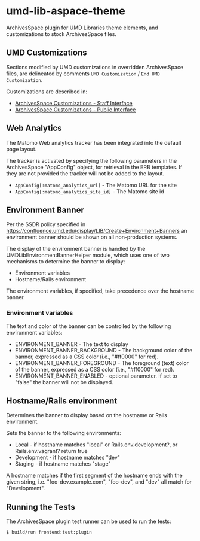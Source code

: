 # umd-lib-aspace-theme

ArchivesSpace plugin for UMD Libraries theme elements, and customizations to
stock ArchivesSpace files.

## UMD Customizations

Sections modified by UMD customizations in overridden ArchivesSpace files, are
delineated by comments `UMD Customization` / `End UMD Customization`.

Customizations are described in:

* [ArchivesSpace Customizations - Staff Interface](docs/StaffInterfaceCustomizations.md)
* [ArchivesSpace Customizations - Public Interface](docs/PublicInterfaceCustomizations.md)

## Web Analytics

The Matomo Web analytics tracker has been integrated into the default page
layout.

The tracker is activated by specifying the following parameters in the
ArchivesSpace "AppConfig" object, for retrieval in the ERB templates.
If they are not provided the tracker will not be added to the layout.

* `AppConfig[:matomo_analytics_url]` - The Matomo URL for the site
* `AppConfig[:matomo_analytics_site_id]` - The Matomo site id

## Environment Banner

Per the SSDR policy specified in <https://confluence.umd.edu/display/LIB/Create+Environment+Banners>
an environment banner should be shown on all non-production systems.

The display of the environment banner is handled by the
UMDLibEnvironmentBannerHelper module, which uses one of two mechanisms to
determine the banner to display:

* Environment variables
* Hostname/Rails environment

The environment variables, if specified, take precedence over the hostname
banner.

### Environment variables

The text and color of the banner can be controlled by the following environment
variables:

* ENVIRONMENT_BANNER - The text to display
* ENVIRONMENT_BANNER_BACKGROUND - The background color of the banner, expressed
as a CSS color (i.e., "#ff0000" for red).
* ENVIRONMENT_BANNER_FOREGROUND - The foreground (text) color of the banner,
expressed as a CSS color (i.e., "#ff0000" for red).
* ENVIRONMENT_BANNER_ENABLED - optional parameter. If set to "false" the banner
will not be displayed.

## Hostname/Rails environment

Determines the banner to display based on the hostname or Rails environment.

Sets the banner to the following environments:

* Local - if hostname matches "local" or Rails.env.development?, or
Rails.env.vagrant? return true
* Development - if hostname matches "dev"
* Staging - if hostname matches "stage"

A hostname matches if the first segment of the hostname ends with the given
string, i.e. "foo-dev.example.com", "foo-dev", and "dev" all match for
"Development".

## Running the Tests

The ArchivesSpace plugin test runner can be used to run the tests:

```bash
$ build/run frontend:test:plugin
```
